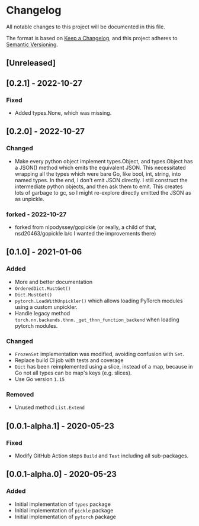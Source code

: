 # Changelog
All notable changes to this project will be documented in this file.

The format is based on [Keep a Changelog](https://keepachangelog.com/en/1.0.0/),
and this project adheres to [Semantic Versioning](https://semver.org/spec/v2.0.0.html).

## [Unreleased]

## [0.2.1] - 2022-10-27
### Fixed
- Added types.None, which was missing.

## [0.2.0] - 2022-10-27
### Changed
- Make every python object implement types.Object, and types.Object has a JSON()
  method which emits the equivalent JSON. This necessitated wrapping all the
  types which were bare Go, like bool, int, string, into named types.
  In the end, I don't emit JSON directly. I still construct the intermediate
  python objects, and then ask them to emit. This creates lots of garbage to gc,
  so I might re-explore directly emitted the JSON as as unpickle.

### forked - 2022-10-27
- forked from nlpodyssey/gopickle (or really, a child of that, nsd20463/gopickle
  b/c I wanted the improvements there)

## [0.1.0] - 2021-01-06
### Added
- More and better documentation
- `OrderedDict.MustGet()`
- `Dict.MustGet()`
- `pytorch.LoadWithUnpickler()` which allows loading PyTorch modules using a
  custom unpickler.
- Handle legacy method `torch.nn.backends.thnn._get_thnn_function_backend` when
  loading pytorch modules.

### Changed
- `FrozenSet` implementation was modified, avoiding confusion with `Set`.
- Replace build CI job with tests and coverage
- `Dict` has been reimplemented using a slice, instead of a map, because in Go
  not all types can be map's keys (e.g. slices).
- Use Go version `1.15`

### Removed
- Unused method `List.Extend`

## [0.0.1-alpha.1] - 2020-05-23
### Fixed
- Modify GitHub Action steps `Build` and `Test` including all sub-packages.

## [0.0.1-alpha.0] - 2020-05-23
### Added
- Initial implementation of `types` package
- Initial implementation of `pickle` package
- Initial implementation of `pytorch` package
